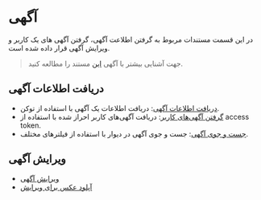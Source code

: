# آگهی

در این قسمت مستندات مربوط به گرفتن اطلاعت آگهی، گرفتن آگهی های یک کاربر و ویرایش آگهی قرار داده شده است.

> جهت آشنایی بیشتر با آگهی [این](/concepts/divar/post.md) مستند را مطالعه کنید.

## دریافت اطلاعات آگهی

- [دریافت اطلاعات آگهی](get_post.md): دریافت اطلاعات یک آگهی با استفاده از توکن.
- [گرفتن آگهی‌های کاربر](get_user_posts.md): دریافت آگهی‌های کاربر احراز شده با استفاده از access token.
- [جست و جوی آگهی](search_post.md): جست و جوی آگهی در دیوار با استفاده از فیلترهای مختلف.

## ویرایش آگهی

- [ویرایش آگهی](edit_post.md)
- [آپلود عکس برای ویرایش](get_image_upload_url.md)
